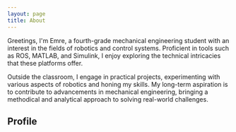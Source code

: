 ```yaml
---
layout: page
title: About
---
```


Greetings, I'm Emre, a fourth-grade mechanical engineering student with an interest in the fields of robotics and control systems. Proficient in tools such as ROS, MATLAB, and Simulink, I enjoy exploring the technical intricacies that these platforms offer.

Outside the classroom, I engage in practical projects, experimenting with various aspects of robotics and honing my skills. My long-term aspiration is to contribute to advancements in mechanical engineering, bringing a methodical and analytical approach to solving real-world challenges.

## Profile

